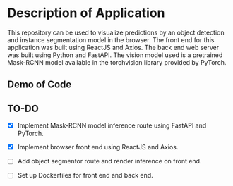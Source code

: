 <h1> Description of Application </h1>

This repository can be used to visualize predictions by an object detection and instance segmentation model in the browser. The front end for this application was built using ReactJS and Axios. The back end web server was built using Python and FastAPI. The vision model used is a pretrained Mask-RCNN model available in the torchvision library provided by PyTorch.

<h2> Demo of Code </h2>




<h2> TO-DO </h2>

- [x] Implement Mask-RCNN model inference route using FastAPI and PyTorch.
- [x] Implement browser front end using ReactJS and Axios.
- [ ] Add object segmentor route and render inference on front end.
- [ ] Set up Dockerfiles for front end and back end.



